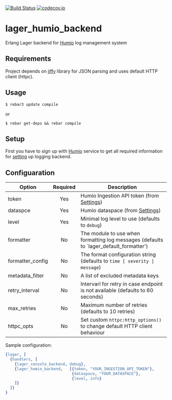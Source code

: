 [![Build Status](https://travis-ci.org/tgrk/lager_humio_backend.svg?branch=master)](https://travis-ci.org/tgrk/lager_humio_backend)
[![codecov.io](https://codecov.io/github/tgrk/lager_humio_backend/coverage.svg?branch=master)](https://codecov.io/github/tgrk/lager_humio_backend?branch=master)

# lager_humio_backend
Erlang Lager backend for [Humio][1] log management system

## Requirements

Project depends on [jiffy][3] library for JSON parsing and uses default HTTP client (httpc).

## Usage

```
$ rebar3 update compile
```
or

```
$ rebar get-deps && rebar compile
```

## Setup
First you have to sign up with [Humio][1] service to get all required information for [setting][2] up logging backend.

## Configuaration

| Option           | Required | Description                                    |
| ---------------- |:--------:| ---------------------------------------------- |
| token            | Yes      | Humio Ingestion API token (from [Settings][2]) |
| dataspce         | Yes      | Humio dataspace (from [Settings][2])           |
| level            | Yes      | Minimal log level to use (defaults to `debug`) |
| formatter        | No       | The module to use when formatting log messages (defaults to `lager_default_formatter') |
| formatter_config | No       | The format configuration string (defaults to `time [ severity ] message`) |
| metadata_filter  | No       | A list of excluded metadata keys |
| retry_interval   | No       | Intervarl for retry in case endpoint is not available (defaults to 60 seconds) |
| max_retries      | No       | Maximum number of retries (defaults to 10 retries) |
| httpc_opts       | No       | Set custom `httpc:http_options()` to change default HTTP client behaviour |

Sample configuration:
```erlang
{lager, [
  {handlers, [
    {lager_console_backend, debug},
    {lager_humio_backend,   [{token, "YOUR_INGESTION_API_TOKEN"},
                             {dataspace, "YOUR_DATASPACE"},
                             {level, info}
    ]}
  ]}
}

```

[1]: https://go.humio.com/docs/first-time-use/index.html
[2]: https://go.humio.com/docs/ingest-tokens/index.html
[3]: https://github.com/davisp/jiffy
